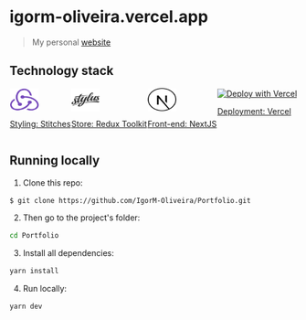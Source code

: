 # igorm-oliveira.vercel.app

> My personal [website](https://igorm-oliveira.vercel.app)

## Technology stack

<div style="display: flex; justify-content: space-around;">
    <a href="https://redux-toolkit.js.org/">
        <img align="center" alt="Redux" height="40" width="50" src="https://raw.githubusercontent.com/devicons/devicon/master/icons/redux/redux-original.svg">
        <p>Styling: Stitches</p>
    </a>
    <a href="https://redux-toolkit.js.org/">
        <img align="center" alt="Stitches" height="40" width="50" src="https://raw.githubusercontent.com/devicons/devicon/master/icons/stylus/stylus-original.svg">
        <p>Store: Redux Toolkit</p>
    </a>
    <a href="https://nextjs.org/">
        <img align="center" alt="Stitches" height="40" width="50" src="https://raw.githubusercontent.com/devicons/devicon/master/icons/nextjs/nextjs-line.svg">
        <p>Front-end: NextJS</p>
    </a>
    <a href="https://vercel.com/new/clone?repository-url=https%3A%2F%2Fgithub.com%2Fvercel%2Fnext.js%2Ftree%2Fcanary%2Fexamples%2Fhello-world">
        <img align="center" height="40" src="https://vercel.com/button" alt="Deploy with Vercel"/>
        <p>Deployment: Vercel</p>
    </a>
</div>

## Running locally

1. Clone this repo:

```sh
$ git clone https://github.com/IgorM-Oliveira/Portfolio.git
```

2. Then go to the project's folder:

```sh
cd Portfolio
```

3. Install all dependencies:

```sh
yarn install
```

4. Run locally:

```sh
yarn dev
```
